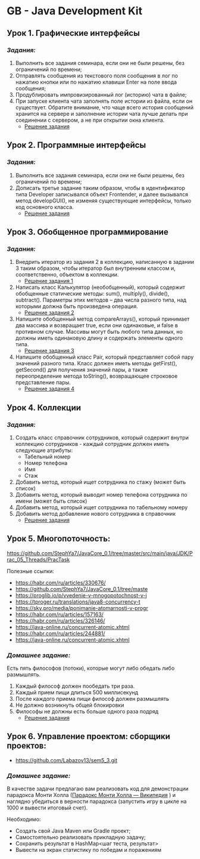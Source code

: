 # GB - Java Development Kit
## Урок 1. Графические интерфейсы
### __*Задания:*__
1. Выполнить все задания семинара, если они не были решены, 
без ограничений по времени;
2. Отправлять сообщения из текстового поля сообщения в лог 
по нажатию кнопки или по нажатию клавиши Enter на поле ввода сообщения;
3. Продублировать импровизированный лог (историю) чата в файле;
4. При запуске клиента чата заполнять поле истории из файла, 
если он существует. Обратите внимание, что чаще всего история 
сообщений хранится на сервере и заполнение истории чата 
лучше делать при соединении с сервером, а не при открытии окна клиента.
    * [Решение задания](src/main/java/ru/gb/ergakov/lesson1/lecture1/Chat/Chat.java)

## Урок 2. Программные интерфейсы
### __*Задания:*__
1. Выполнить все задания семинара, если они не были решены, 
без ограничений по времени;
2. Дописать третье задание таким образом, чтобы в идентификатор типа Developer 
   записывался объект Frontender, и далее вызывался метод developGUI(), 
   не изменяя существующие интерфейсы, только код основного класса.
   * [Решение задания](src/main/java/ru/gb/ergakov/Lesson2/seminar2/Homework2.java)

## Урок 3. Обобщенное программирование
### __*Задания:*__
1. Внедрить итератор из задания 2 в коллекцию, написанную в задании 3 таким 
образом, чтобы итератор был внутренним классом и, соответственно, 
объектом в коллекции.
    * [Решение задания 1](src/main/java/ru/gb/ergakov/Lesson3/Seminar3/MegaClass.java)
2. Написать класс Калькулятор (необобщенный), который содержит обобщенные 
статические методы: sum(), multiply(), divide(), subtract(). 
Параметры этих методов – два числа разного типа, над которыми должна быть 
произведена операция.
   * [Решение задания 2](src/main/java/ru/gb/ergakov/Lesson3/homework3/Task2/Calc.java)
3. Напишите обобщенный метод compareArrays(), который принимает два массива 
и возвращает true, если они одинаковые, и false в противном случае. 
Массивы могут быть любого типа данных, но должны иметь одинаковую длину 
и содержать элементы одного типа. 
   * [Решение задания 3](src/main/java/ru/gb/ergakov/Lesson3/homework3/Task3/ArraysComporator.java)
4. Напишите обобщенный класс Pair, который представляет собой пару значений 
разного типа. Класс должен иметь методы getFirst(), getSecond() для получения 
значений пары, а также переопределение метода toString(), 
возвращающее строковое представление пары.
   * [Решение задания 4](src/main/java/ru/gb/ergakov/Lesson3/homework3/Task4/Pair.java)

## Урок 4. Коллекции
### __*Задания:*__
1. Создать класс справочник сотрудников, который
содержит внутри коллекцию сотрудников - каждый
сотрудник должен иметь следующие атрибуты:
   * Табельный номер
   * Номер телефона
   * Имя
   * Стаж
2. Добавить метод, который ищет сотрудника по стажу
(может быть список)
3. Добавить метод, который выводит номер телефона
сотрудника по имени (может быть список)
4. Добавить метод, который ищет сотрудника по
табельному номеру
5. Добавить метод добавление нового сотрудника в
справочник
   * [Решение задания](src/main/java/ru/gb/ergakov/Lesson4/Homework4/Actions.java)
## Урок 5. Многопоточность:
https://github.com/StephYa7/JavaCore_0.1/tree/master/src/main/java/JDK/Prac_05_Threads/PracTask

Полезные ссылки:
* https://habr.com/ru/articles/330676/
* https://github.com/StephYa7/JavaCore_0.1/tree/maste
* https://proglib.io/p/vvedenie-v-mnogopotochnost-v-j
* https://tproger.ru/translations/java8-concurrency-t
* https://sky.pro/media/ponimanie-atomarnosti-v-progr
* https://habr.com/ru/articles/157163/
* https://habr.com/ru/articles/326146/
* https://java-online.ru/concurrent-atomic.xhtml
* https://habr.com/ru/articles/244881/
* https://java-online.ru/concurrent-atomic.xhtml

### __*Домашнее задание:*__
Есть пять философов (потоки), которые могут либо обедать либо размышлять.
1. Каждый философ должен пообедать три раза. 
2. Каждый прием пищи длиться 500 миллисекунд
3. После каждого приема пищи философ должен размышлять
4. Не должно возникнуть общей блокировки
5. Философы не должны есть больше одного раза подряд
   * [Решение задания](src/main/java/ru/gb/ergakov/Lesson5/Homework5/HW5.java)

## Урок 6. Управление проектом: сборщики проектов:
* https://github.com/Labazov13/sem5_3.git

### __*Домашнее задание:*__
В качестве задачи предлагаю вам реализовать код для
демонстрации парадокса Монти Холла ([Парадокс Монти Холла — Википедия](https://ru.wikipedia.org/wiki/Парадокс_Монти_Холла) ) и наглядно убедиться в верности парадокса
(запустить игру в цикле на 1000 и вывести итоговый счет).

Необходимо:
* Создать свой Java Maven или Gradle проект;
* Самостоятельно реализовать прикладную задачу;
* Сохранить результат в HashMap<шаг теста, результат>
* Вывести на экран статистику по победам и поражениям